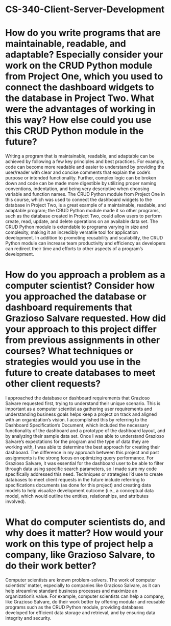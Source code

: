 # CS-340-Client-Server-Development

# How do you write programs that are maintainable, readable, and adaptable? Especially consider your work on the CRUD Python module from Project One, which you used to connect the dashboard widgets to the database in Project Two. What were the advantages of working in this way? How else could you use this CRUD Python module in the future?

Writing a program that is maintainable, readable, and adaptable can be achieved by following a few key principles and best practices. For example, code can become more readable and easier to understand by providing the user/reader with clear and concise comments that explain the code’s purpose or intended functionality. Further, complex logic can be broken down and code can be made more digestible by utilizing proper naming conventions, indentation, and being very descriptive when choosing variable and function names. The CRUD Python module from Project One in this course, which was used to connect the dashboard widgets to the database in Project Two, is a great example of a maintainable, readable, and adaptable program; the CRUD Python module made it so other programs, such as the database created in Project Two, could allow users to perform create, read, update, and delete operations on an available data set. The CRUD Python module is extendable to programs varying in size and complexity, making it an incredibly versatile tool for application development. In addition to promoting reusability and scalability, the CRUD Python module can increase team productivity and efficiency as developers can redirect their time and efforts to other aspects of a program’s development.


# How do you approach a problem as a computer scientist? Consider how you approached the database or dashboard requirements that Grazioso Salvare requested. How did your approach to this project differ from previous assignments in other courses? What techniques or strategies would you use in the future to create databases to meet other client requests?

I approached the database or dashboard requirements that Grazioso Salvare requested first, trying to understand their unique scenario. This is important as a computer scientist as gathering user requirements and understanding business goals helps keep a project on track and aligned with an organization’s vision. I accomplished this by referring to the Dashboard Specification’s Document, which included the necessary functionality of the dashboard and a prototype of the dashboard layout, and by analyzing their sample data set. Once I was able to understand Grazioso Salvare’s expectations for the program and the type of data they are working with, I was able to determine the best approach for creating their dashboard. The difference in my approach between this project and past assignments is the strong focus on optimizing query performance. For Grazioso Salvare, it was essential for the dashboard user to be able to filter through data using specific search parameters, so I made sure my code specifically addressed this need. Techniques or strategies I’d use to create databases to meet client requests in the future include referring to specifications documents (as done for this project) and creating data models to help visualize development outcome (i.e., a conceptual data model, which would outline the entities, relationships, and attributes involved). 

# What do computer scientists do, and why does it matter? How would your work on this type of project help a company, like Grazioso Salvare, to do their work better?
Computer scientists are known problem-solvers. The work of computer scientists’ matter, especially to companies like Grazioso Salvare, as it can help streamline standard business processes and maximize an organization’s value. For example, computer scientists can help a company, like Grazioso Salvare, do their work better by offering modular and reusable programs such as the CRUD Python module, providing databases developed for efficient data storage and retrieval, and by ensuring data integrity and security. 
